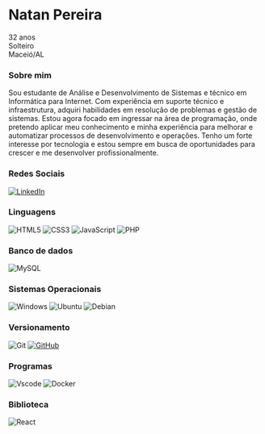 # Natan Pereira
32 anos <br>
Solteiro <br>
Maceió/AL

### Sobre mim
Sou estudante de Análise e Desenvolvimento de Sistemas e técnico em Informática para Internet. Com experiência em suporte técnico e infraestrutura, adquiri habilidades em resolução de problemas e gestão de sistemas. Estou agora focado em ingressar na área de programação, onde pretendo aplicar meu conhecimento e minha experiência para melhorar e automatizar processos de desenvolvimento e operações. Tenho um forte interesse por tecnologia e estou sempre em busca de oportunidades para crescer e me desenvolver profissionalmente.

### Redes Sociais 
[![LinkedIn](https://img.shields.io/badge/LinkedIn-0077B5?style=for-the-badge&logo=linkedin&logoColor=white)](https://www.linkedin.com/in/natandspereira/) 


### Linguagens
![HTML5](https://img.shields.io/badge/HTML5-E34F26?style=for-the-badge&logo=html5&logoColor=white) 
![CSS3](https://img.shields.io/badge/CSS3-1572B6?style=for-the-badge&logo=css3&logoColor=white) 
![JavaScript](https://img.shields.io/badge/JavaScript-F7DF1E?style=for-the-badge&logo=javascript&logoColor=black)
<img alt="PHP" src="https://img.shields.io/badge/php-%23777BB4.svg?style=for-the-badge&logo=php&logoColor=white"/>

### Banco de dados 
![MySQL](https://img.shields.io/badge/MySQL-00000F?style=for-the-badge&logo=mysql&logoColor=white)

### Sistemas Operacionais
![Windows](https://img.shields.io/badge/Windows-000?style=for-the-badge&logo=windows&logoColor=2CA5E0) 
![Ubuntu](https://img.shields.io/badge/Ubuntu-35495E?style=for-the-badge&logo=ubuntu&logoColor=2CA5E0)
![Debian](https://img.shields.io/badge/Debian-D70A53?style=for-the-badge&logo=debian&logoColor=white) 

### Versionamento
![Git](https://img.shields.io/badge/GIT-E44C30?style=for-the-badge&logo=git&logoColor=white)
[![GitHub](https://img.shields.io/badge/GitHub-100000?style=for-the-badge&logo=github&logoColor=white)](https://github.com/natandspereira)

### Programas
![Vscode](https://img.shields.io/badge/Vscode-007ACC?style=for-the-badge&logo=visual-studio-code&logoColor=white)
![Docker](https://img.shields.io/badge/DOCKER-blue?style=for-the-badge&logo=docker&logoColor=white) 

### Biblioteca 
<img alt="React" src="https://img.shields.io/badge/react-%2320232a.svg?style=for-the-badge&logo=react&logoColor=%2361DAFB"/>



